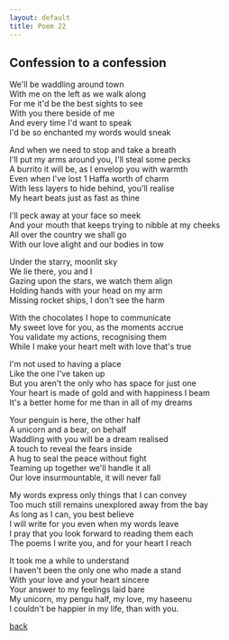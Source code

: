 ```yaml
---
layout: default
title: Poem 22
---
```


## Confession to a confession

We'll be waddling around town \
With me on the left as we walk along \
For me it'd be the best sights to see \
With you there beside of me \
And every time I'd want to speak \
I'd be so enchanted my words would sneak

And when we need to stop and take a breath \
I'll put my arms around you, I'll steal some pecks \
A burrito it will be, as I envelop you with warmth \
Even when I've lost 1 Haffa worth of charm \
With less layers to hide behind, you'll realise \
My heart beats just as fast as thine

I'll peck away at your face so meek \
And your mouth that keeps trying to nibble at my cheeks \
All over the country we shall go \
With our love alight and our bodies in tow

Under the starry, moonlit sky \
We lie there, you and I \
Gazing upon the stars, we watch them align \
Holding hands with your head on my arm \
Missing rocket ships, I don't see the harm

With the chocolates I hope to communicate \
My sweet love for you, as the moments accrue \
You validate my actions, recognising them \
While I make your heart melt with love that's true

I'm not used to having a place \
Like the one I've taken up \
But you aren't the only who has space for just one \
Your heart is made of gold and with happiness I beam \
It's a better home for me than in all of my dreams

Your penguin is here, the other half \
A unicorn and a bear, on behalf \
Waddling with you will be a dream realised \
A touch to reveal the fears inside \
A hug to seal the peace without fight \
Teaming up together we'll handle it all \
Our love insurmountable, it will never fall

My words express only things that I can convey \
Too much still remains unexplored away from the bay \
As long as I can, you best believe \
I will write for you even when my words leave \
I pray that you look forward to reading them each \
The poems I write you, and for your heart I reach

It took me a while to understand \
I haven't been the only one who made a stand \
With your love and your heart sincere \
Your answer to my feelings laid bare \
My unicorn, my pengu half, my love, my haseenu \
I couldn't be happier in my life, than with you.


 [back](../index-page.html)